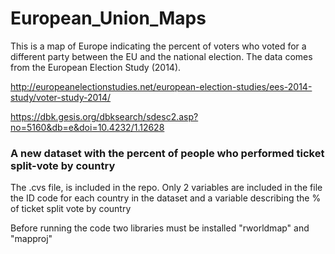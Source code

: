 # European_Union_Maps

This is a map of Europe indicating the percent of voters who voted for a different party between the EU and the national election. The data comes from the European Election Study (2014). 

http://europeanelectionstudies.net/european-election-studies/ees-2014-study/voter-study-2014/

https://dbk.gesis.org/dbksearch/sdesc2.asp?no=5160&db=e&doi=10.4232/1.12628

### A new dataset with the percent of people who performed ticket split-vote by country ###

The .cvs file,  is included in the repo.
Only 2 variables are included in the file the ID code for each country in the dataset and a variable describing the % of ticket split vote by country

Before running the code two libraries must be installed  "rworldmap" and "mapproj" 




